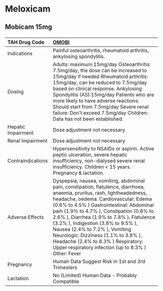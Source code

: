 # Meloxicam

## Mobicam 15mg

##### 

| TAH Drug Code      | [OMOBI](https://www.tahsda.org.tw/drugs/hissearch.php?drug_code=OMOBI)                                                                                                                                                                                                                                                                                                                                                                                                                                              |
|:-------------------|:--------------------------------------------------------------------------------------------------------------------------------------------------------------------------------------------------------------------------------------------------------------------------------------------------------------------------------------------------------------------------------------------------------------------------------------------------------------------------------------------------------------------|
| Indications        | Painful osteoarthritis, rheumatoid arthritis, ankylosing spondylitis.                                                                                                                                                                                                                                                                                                                                                                                                                                               |
| Dosing             | Adults: maximum:15mg/day Osteoarthritis: 7.5mg/day, the dose can be increased to 15mg/day if needed Rheumatoid arthritis: 15mg/day, can be reduced to 7.5mg/day based on clinical response. Ankylosing Spondylitis (AS):15mg/day Patients who are more likely to have adverse reactions: Should start from 7.5mg/day Severe renal failure: Don't exceed 7.5mg/day Children: Data has not been established.                                                                                                          |
| Hepatic Impairment | Dose adjustment not necessary                                                                                                                                                                                                                                                                                                                                                                                                                                                                                       |
| Renal Impairment   | Dose adjustment not necessary                                                                                                                                                                                                                                                                                                                                                                                                                                                                                       |
| Contraindications  | Hypersensitivity to NSAIDs or aspirin. Active peptic ulceration, severe hepatic insufficiency, non-dialysed severe renal insufficiency. Children < 15 years. Pregnancy & lactation.                                                                                                                                                                                                                                                                                                                                 |
| Adverse Effects    | Dyspepsia, nausea, vomiting, abdominal pain, constipation, flatulence, diarrhoea, anaemia, pruritus, rash, lightheadedness, headache, oedema. Cardiovascular: Edema (0.6% to 4.5% ) Gastrointestinal: Abdominal pain (1.9% to 4.7% ), Constipation (0.8% to 2.6% ), Diarrhea (1.9% to 7.8% ), Flatulence (3.2% ), Indigestion (3.8% to 9.5% ), Nausea (2.4% to 7.2% ), Vomiting Neurologic: Dizziness (1.1% to 3.8% ), Headache (2.4% to 8.3% ) Respiratory: Upper respiratory infection (up to 8.3% ) Other: Fever |
| Pregnancy          | Human Data Suggest Risk in 1st and 3rd Trimesters                                                                                                                                                                                                                                                                                                                                                                                                                                                                   |
| Lactation          | No (Limited) Human Data - Probably Compatible                                                                                                                                                                                                                                                                                                                                                                                                                                                                       |

